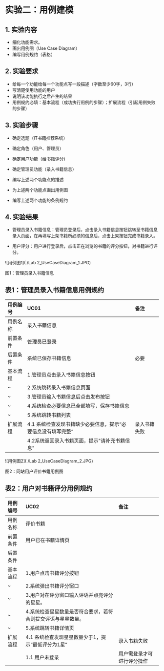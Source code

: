 # 实验二：用例建模

## 1. 实验内容

- 细化功能需求。
- 画出用例图（Use Case Diagram）
- 编写用例规约（表格）



## 2. 实验要求

- 给每一个功能给每一个功能点写一段描述（字数至少60字，3行）
- 写清楚使用功能的用户
- 说明该功能执行之后产生的结果
-  用例规约必填：基本流程（成功执行用例的步骤）；扩展流程（引起用例失败的步骤）



## 3. 实验步骤

- 确定选题（IT书籍推荐系统）

- 确定角色（用户、管理员）

- 确定用户功能（给书籍评分)
- 确定管理员功能（录入书籍信息）

- 编写上述两个功能点的描述

- 为上述两个功能点画出用例图

- 编写上述两个功能的条例规约





## 4. 实验结果

- 管理员录入书籍信息：管理员登录后，点击录入书籍信息按钮跳转至书籍信息录入页面，在再填写上架书籍所必须的信息后，点击上架按钮完成书籍录入。

-  用户评分：用户进行登录后，点击正在浏览的书籍的评分按钮，对书籍进行评分。







![用例图1](./Lab 2_UseCaseDiagram_1.JPG)   

 图1：管理员录入书籍信息







## 表1：管理员录入书籍信息用例规约
| 用例编号 | UC01                                                         | 备注         |
| :------- | :----------------------------------------------------------- | :----------- |
| 用例名称 | 录入书籍信息                                                 |              |
| 前置条件 | 管理员已登录                                                 |              |
| 后置条件 | 系统已保存书籍信息                                           | 必要         |
| 基本流程 | 1.管理员点击录入书籍信息按钮                                 |              |
| ~        | 2.系统跳转录入书籍信息页面                                   |              |
| ~        | 3.管理员输入书籍信息后点击发布按钮                           |              |
| ~        | 4.系统检查必要信息已全部填写，保存书籍信息                   |              |
| ~        | 5.系统跳转书籍列表                                           |              |
| 扩展流程 | 4.1 系统检查发现书籍缺少必要信息，提示“必要信息没有填写完整” | 录入书籍失败 |
|          | 4.2系统返回录入书籍页面，提示"请补充书籍信息"                |              |





![用例图2](./Lab 2_UseCaseDiagram_2.JPG)  

 图2：网站用户评价书籍用例图







## 表2：用户对书籍评分用例规约

| 用例编号 | UC02                                                         | 备注                       |
| :------- | :----------------------------------------------------------- | :------------------------- |
| 用例名称 | 评价书籍                                                     |                            |
| 前置条件 | 用户已在书籍详情页                                           |                            |
| 后置条件 |                                                              |                            |
| 基本流程 | 1.用户点击书籍评分按钮                                       |                            |
| ~        | 2.系统弹出书籍评分窗口                                       |                            |
| ~        | 3.用户对在评分窗口输入评语并点亮评分的星星。                 |                            |
| ~        | 4.系统检查星星数量是否符合要求，若符合则提交评语与星星数量。 |                            |
| ~        | 5.系统跳转书籍详情页                                         |                            |
| 扩展流程 | 4.1 系统检查发现星星数量少于1，提示“最低评分为1星”           | 录入书籍失败               |
|          | 1.1 用户未登录                                               | 用户需登录才可进行评分操作 |

